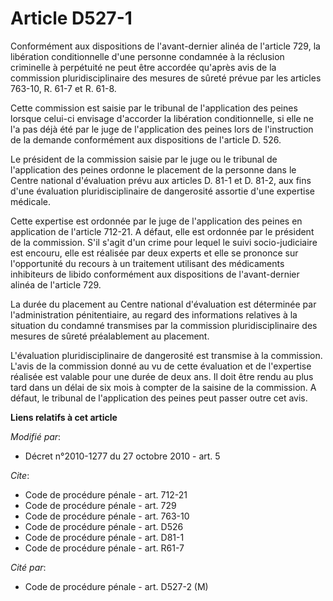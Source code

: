 # Article D527-1

Conformément aux dispositions de l'avant-dernier alinéa de l'article 729, la libération conditionnelle d'une personne
condamnée à la réclusion criminelle à perpétuité ne peut être accordée qu'après avis de la commission pluridisciplinaire des
mesures de sûreté prévue par les articles 763-10, R. 61-7 et R. 61-8.

Cette commission est saisie par le tribunal de l'application des peines lorsque celui-ci envisage d'accorder la libération
conditionnelle, si elle ne l'a pas déjà été par le juge de l'application des peines lors de l'instruction de la demande
conformément aux dispositions de l'article D. 526.

Le président de la commission saisie par le juge ou le tribunal de l'application des peines ordonne le placement de la
personne dans le Centre national d'évaluation prévu aux articles D. 81-1 et D. 81-2, aux fins d'une évaluation
pluridisciplinaire de dangerosité assortie d'une expertise médicale.

Cette expertise est ordonnée par le juge de l'application des peines en application de l'article 712-21. A défaut, elle est
ordonnée par le président de la commission. S'il s'agit d'un crime pour lequel le suivi socio-judiciaire est encouru, elle
est réalisée par deux experts et elle se prononce sur l'opportunité du recours à un traitement utilisant des médicaments
inhibiteurs de libido conformément aux dispositions de l'avant-dernier alinéa de l'article 729.

La durée du placement au Centre national d'évaluation est déterminée par l'administration pénitentiaire, au regard des
informations relatives à la situation du condamné transmises par la commission pluridisciplinaire des mesures de sûreté
préalablement au placement.

L'évaluation pluridisciplinaire de dangerosité est transmise à la commission. L'avis de la commission donné au vu de cette
évaluation et de l'expertise réalisée est valable pour une durée de deux ans. Il doit être rendu au plus tard dans un délai
de six mois à compter de la saisine de la commission. A défaut, le tribunal de l'application des peines peut passer outre cet
avis.

**Liens relatifs à cet article**

_Modifié par_:

  - Décret n°2010-1277 du 27 octobre 2010 - art. 5

_Cite_:

  - Code de procédure pénale - art. 712-21
  - Code de procédure pénale - art. 729
  - Code de procédure pénale - art. 763-10
  - Code de procédure pénale - art. D526
  - Code de procédure pénale - art. D81-1
  - Code de procédure pénale - art. R61-7

_Cité par_:

  - Code de procédure pénale - art. D527-2 (M)
